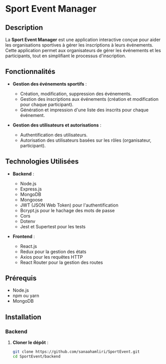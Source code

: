# Sport Event Manager

## Description

La **Sport Event Manager** est une application interactive conçue pour aider les organisations sportives à gérer les inscriptions à leurs événements. Cette application permet aux organisateurs de gérer les événements et les participants, tout en simplifiant le processus d'inscription.

## Fonctionnalités

- **Gestion des événements sportifs** :
  - Création, modification, suppression des événements.
  - Gestion des inscriptions aux événements (création et modification pour chaque participant).
  - Génération et impression d'une liste des inscrits pour chaque événement.

- **Gestion des utilisateurs et autorisations** :
  - Authentification des utilisateurs.
  - Autorisation des utilisateurs basées sur les rôles (organisateur, participant).

## Technologies Utilisées

- **Backend** :
  - Node.js
  - Express.js
  - MongoDB
  - Mongoose
  - JWT (JSON Web Token) pour l'authentification
  - Bcrypt.js pour le hachage des mots de passe
  - Cors
  - Dotenv
  - Jest et Supertest pour les tests

- **Frontend** :
  - React.js
  - Redux pour la gestion des états
  - Axios pour les requêtes HTTP
  - React Router pour la gestion des routes

## Prérequis

- Node.js
- npm ou yarn
- MongoDB

## Installation

### Backend

1. **Cloner le dépôt** :
   ```sh
   git clone https://github.com/sanaahamliri/SportEvent.git
   cd SportEvent/backend
